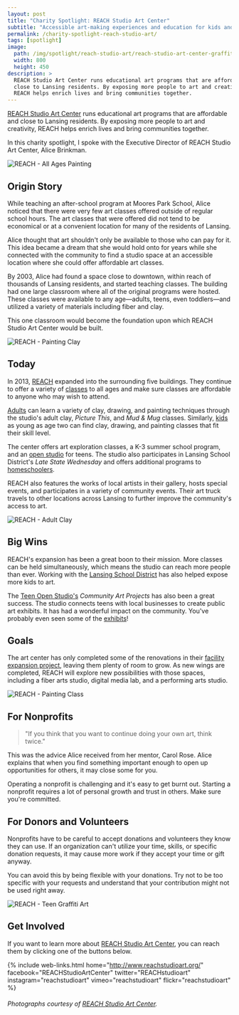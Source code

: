 ```yaml
---
layout: post
title: "Charity Spotlight: REACH Studio Art Center"
subtitle: "Accessible art-making experiences and education for kids and adults."
permalink: /charity-spotlight-reach-studio-art/
tags: [spotlight]
image:
  path: /img/spotlight/reach-studio-art/reach-studio-art-center-graffiti.jpg
  width: 800
  height: 450
description: >
  REACH Studio Art Center runs educational art programs that are affordable and
  close to Lansing residents. By exposing more people to art and creativity,
  REACH helps enrich lives and bring communities together.
---
```


[REACH Studio Art Center][1] runs educational art programs that are affordable and close to Lansing residents. By exposing more people to art and creativity, REACH helps enrich lives and bring communities together.

In this charity spotlight, I spoke with the Executive Director of REACH Studio Art Center, Alice Brinkman.

![][2]

## Origin Story

While teaching an after-school program at Moores Park School, Alice noticed that there were very few art classes offered outside of regular school hours. The art classes that were offered did not tend to be economical or at a convenient location for many of the residents of Lansing.

Alice thought that art shouldn't only be available to those who can pay for it. This idea became a dream that she would hold onto for years while she connected with the community to find a studio space at an accessible location where she could offer affordable art classes.

By 2003, Alice had found a space close to downtown, within reach of thousands of Lansing residents, and started teaching classes. The building had one large classroom where all of the original programs were hosted. These classes were available to any age&mdash;adults, teens, even toddlers&mdash;and utilized a variety of materials including fiber and clay.

This one classroom would become the foundation upon which REACH Studio Art Center would be built.

![][3]

## Today

In 2013, [REACH][1] expanded into the surrounding five buildings. They continue to offer a variety of [classes][11] to all ages and make sure classes are affordable to anyone who may wish to attend.

[Adults][13] can learn a variety of clay, drawing, and painting techniques through the studio's adult clay, _Picture This_, and _Mud &amp; Mug_ classes. Similarly, [kids][14] as young as age two can find clay, drawing, and painting classes that fit their skill level.

The center offers art exploration classes, a K-3 summer school program, and an [open studio][9] for teens. The studio also participates in Lansing School District's _Late State Wednesday_ and offers additional programs to [homeschoolers][12].

REACH also features the works of local artists in their gallery, hosts special events, and participates in a variety of community events. Their art truck travels to other locations across Lansing to further improve the community's access to art.

![][4]

## Big Wins

REACH's expansion has been a great boon to their mission. More classes can be held simultaneously, which means the studio can reach more people than ever. Working with the [Lansing School District][7] has also helped expose more kids to art.

The [Teen Open Studio's][9] _Community Art Projects_ has also been a great success. The studio connects teens with local businesses to create public art exhibits. It has had a wonderful impact on the community. You've probably even seen some of the [exhibits][8]!

## Goals

The art center has only completed some of the renovations in their [facility expansion project][10], leaving them plenty of room to grow. As new wings are completed, REACH will explore new possibilities with those spaces, including a fiber arts studio, digital media lab, and a performing arts studio.

![][6]

## For Nonprofits

> "If you think that you want to continue doing your own art, think twice."

This was the advice Alice received from her mentor, Carol Rose. Alice explains that when you find something important enough to open up opportunities for others, it may close some for you.

Operating a nonprofit is challenging and it's easy to get burnt out. Starting a nonprofit requires a lot of personal growth and trust in others. Make sure you're committed.

## For Donors and Volunteers

Nonprofits have to be careful to accept donations and volunteers they know they can use. If an organization can't utilize your time, skills, or specific donation requests, it may cause more work if they accept your time or gift anyway.

You can avoid this by being flexible with your donations. Try not to be too specific with your requests and understand that your contribution might not be used right away.

![][5]

## Get Involved

If you want to learn more about [REACH Studio Art Center][1], you can reach them by clicking one of the buttons below.

{% include web-links.html home="http://www.reachstudioart.org/" facebook="REACHStudioArtCenter" twitter="REACHstudioart" instagram="reachstudioart" vimeo="reachstudioart" flickr="reachstudioart" %}

###### Photographs courtesy of [REACH Studio Art Center][1].



[1]: http://www.reachstudioart.org/ "REACH Studio Art Center Homepage"
[2]: /img/spotlight/reach-studio-art/reach-studio-art-center-all-age-paint.jpg "REACH - All Ages Painting"
[3]: /img/spotlight/reach-studio-art/reach-studio-art-center-clay-paint.jpg "REACH - Painting Clay"
[4]: /img/spotlight/reach-studio-art/reach-studio-art-center-clay.jpg "REACH - Adult Clay"
[5]: /img/spotlight/reach-studio-art/reach-studio-art-center-graffiti.jpg "REACH - Teen Graffiti Art"
[6]: /img/spotlight/reach-studio-art/reach-studio-art-center-painting.jpg "REACH - Painting Class"
[7]: http://www.lansingschools.net/ "Lansing School District Homepage"
[8]: https://www.google.com/maps/d/u/1/viewer?mid=1N63PV80nRtkBE40qSORTGJzWsuA "Community Art Projects Map"
[9]: http://www.reachstudioart.org/tos/ "Teen Open Studio at REACH"
[10]: http://www.reachstudioart.org/expandingourreach/ "REACH Facility Expansion Project"
[11]: http://www.reachstudioart.org/programming/ "REACH Studio Art Center Programs"
[12]: http://www.reachstudioart.org/learn-517/ "Learn517 Homeschool Program"
[13]: http://www.reachstudioart.org/foradults-2/ "REACH Studio Programs for Adults"
[14]: http://www.reachstudioart.org/forchildren-2/ "REACH Studio Programs for Kids"
